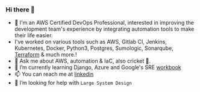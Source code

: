 ### Hi there 👋

- 🔭 I'm an AWS Certified DevOps Professional, interested in improving the development team's experience by integrating automation tools to make their life easier.
- I've worked on various tools such as AWS, Gitlab CI, Jenkins, Kubernetes, Docker, Python3, Postgres, Sumologic, Sonarqube, [Terraform](https://www.credly.com/badges/eabd631b-ed52-4cb0-98ff-369e174af066) & much more.!
- 💬 Ask me about AWS, automation & IaC, also cricket :cricket_game:.
- 🌱 I’m currently learning Django, Azure and Google's SRE [workbook](https://sre.google/workbook/table-of-contents/)
- 📫 You can reach me at [linkedin](https://www.linkedin.com/in/prashanna313/)
- 🤔 I’m looking for help with `Large System Design`
<!--
**Prashanna313/prashanna313** is a ✨ _special_ ✨ repository because its `README.md` (this file) appears on your GitHub profile.

Here are some ideas to get you started:

- 🔭 I’m currently working on ...
- 🌱 I’m currently learning ...
- 👯 I’m looking to collaborate on ...
- 🤔 I’m looking for help with ...
- 📫 How to reach me: ...
- 😄 Pronouns: ...
- ⚡ Fun fact: ...
-->
